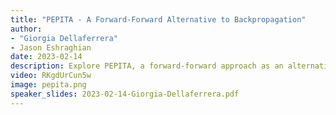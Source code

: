 ```yaml
---
title: "PEPITA - A Forward-Forward Alternative to Backpropagation"
author:
- "Giorgia Dellaferrera"
- Jason Eshraghian
date: 2023-02-14
description: Explore PEPITA, a forward-forward approach as an alternative to backpropagation, presented by Giorgia Dellaferrera. Learn about its advantages and implementation with PyTorch.
video: RKgdUrCun5w
image: pepita.png
speaker_slides: 2023-02-14-Giorgia-Dellaferrera.pdf
---
```



